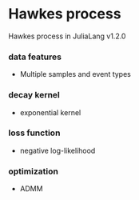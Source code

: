 # Hawkes process
Hawkes process in JuliaLang v1.2.0

### data features

- Multiple samples and event types

### decay kernel

- exponential kernel

### loss function

- negative log-likelihood 

### optimization

- ADMM